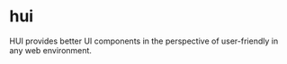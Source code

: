 # hui
HUI provides better UI components in the perspective of user-friendly in any web environment.
